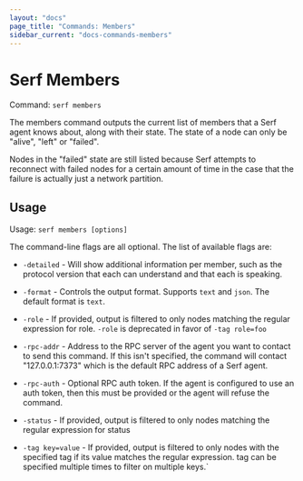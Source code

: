 ```yaml
---
layout: "docs"
page_title: "Commands: Members"
sidebar_current: "docs-commands-members"
---
```


# Serf Members

Command: `serf members`

The members command outputs the current list of members that a Serf
agent knows about, along with their state. The state of a node can only
be "alive", "left" or "failed".

Nodes in the "failed" state are still listed because Serf attempts to
reconnect with failed nodes for a certain amount of time in the case
that the failure is actually just a network partition.

## Usage

Usage: `serf members [options]`

The command-line flags are all optional. The list of available flags are:

* `-detailed` - Will show additional information per member, such as the
  protocol version that each can understand and that each is speaking.

* `-format` - Controls the output format. Supports `text` and `json`.
  The default format is `text`.

* `-role` - If provided, output is filtered to only nodes matching
  the regular expression for role. `-role` is deprecated in favor of
  `-tag role=foo`

* `-rpc-addr` - Address to the RPC server of the agent you want to contact
  to send this command. If this isn't specified, the command will contact
  "127.0.0.1:7373" which is the default RPC address of a Serf agent.

* `-rpc-auth` - Optional RPC auth token. If the agent is configured to use
  an auth token, then this must be provided or the agent will refuse the
  command.

* `-status` - If provided, output is filtered to only nodes matching
  the regular expression for status

* `-tag key=value` - If provided, output is filtered to only nodes with the specified
  tag if its value matches the regular expression. tag can be specified
  multiple times to filter on multiple keys.`

